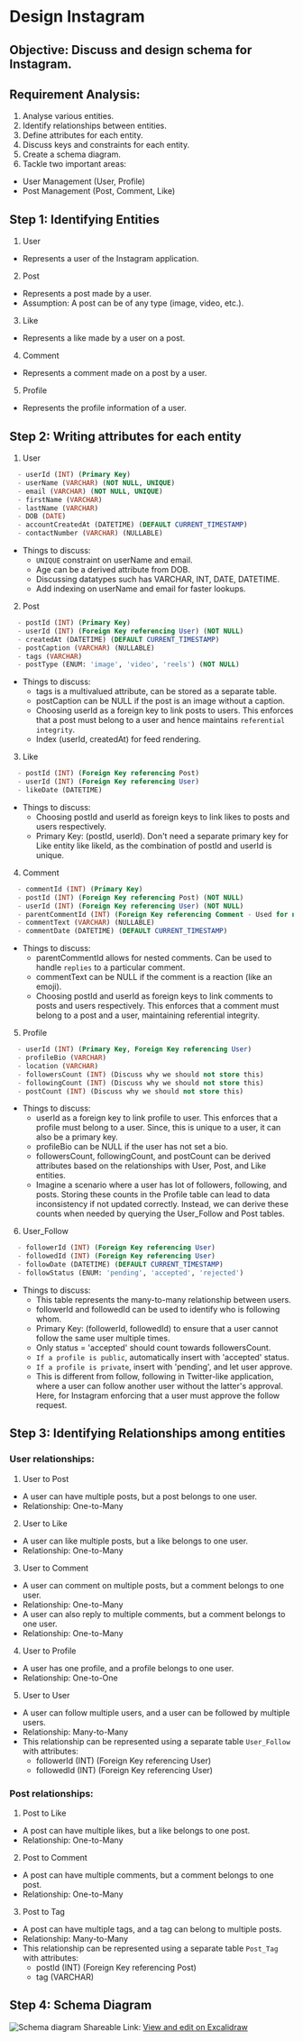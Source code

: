 # Design Instagram

## Objective: Discuss and design schema for Instagram.

## Requirement Analysis:
1. Analyse various entities.
2. Identify relationships between entities.
3. Define attributes for each entity.
4. Discuss keys and constraints for each entity.
5. Create a schema diagram.
6. Tackle two important areas:
  - User Management (User, Profile)
  - Post Management (Post, Comment, Like)


## Step 1: Identifying Entities

1. User
  - Represents a user of the Instagram application.
2. Post
  - Represents a post made by a user.
  - Assumption: A post can be of any type (image, video, etc.).
3. Like
  - Represents a like made by a user on a post.
4. Comment
  - Represents a comment made on a post by a user.
5. Profile
  - Represents the profile information of a user.

## Step 2: Writing attributes for each entity

1. User
```sql
  - userId (INT) (Primary Key)
  - userName (VARCHAR) (NOT NULL, UNIQUE)
  - email (VARCHAR) (NOT NULL, UNIQUE)
  - firstName (VARCHAR)
  - lastName (VARCHAR)
  - DOB (DATE)
  - accountCreatedAt (DATETIME) (DEFAULT CURRENT_TIMESTAMP)
  - contactNumber (VARCHAR) (NULLABLE)
```

- Things to discuss:
  - `UNIQUE` constraint on userName and email.
  - Age can be a derived attribute from DOB.
  - Discussing datatypes such has VARCHAR, INT, DATE, DATETIME.
  - Add indexing on userName and email for faster lookups.

2. Post
```sql
  - postId (INT) (Primary Key)
  - userId (INT) (Foreign Key referencing User) (NOT NULL)
  - createdAt (DATETIME) (DEFAULT CURRENT_TIMESTAMP)
  - postCaption (VARCHAR) (NULLABLE)
  - tags (VARCHAR)
  - postType (ENUM: 'image', 'video', 'reels') (NOT NULL)
```

- Things to discuss:
  - tags is a multivalued attribute, can be stored as a separate table.
  - postCaption can be NULL if the post is an image without a caption.
  - Choosing userId as a foreign key to link posts to users. This enforces that a post must belong to a user and hence maintains `referential integrity`.
  - Index (userId, createdAt) for feed rendering.

3. Like
```sql
  - postId (INT) (Foreign Key referencing Post)
  - userId (INT) (Foreign Key referencing User)
  - likeDate (DATETIME)
```

- Things to discuss:
  - Choosing postId and userId as foreign keys to link likes to posts and users respectively.
  - Primary Key: (postId, userId). Don't need a separate primary key for Like entity like likeId, as the combination of postId and userId is unique.

4. Comment
```sql
  - commentId (INT) (Primary Key)
  - postId (INT) (Foreign Key referencing Post) (NOT NULL)
  - userId (INT) (Foreign Key referencing User) (NOT NULL)
  - parentCommentId (INT) (Foreign Key referencing Comment - Used for nested comments) (NULLABLE)
  - commentText (VARCHAR) (NULLABLE)
  - commentDate (DATETIME) (DEFAULT CURRENT_TIMESTAMP)
```

- Things to discuss:
  - parentCommentId allows for nested comments. Can be used to handle `replies` to a particular comment.
  - commentText can be NULL if the comment is a reaction (like an emoji).
  - Choosing postId and userId as foreign keys to link comments to posts and users respectively. This enforces that a comment must belong to a post and a user, maintaining referential integrity.

5. Profile
```sql
  - userId (INT) (Primary Key, Foreign Key referencing User)
  - profileBio (VARCHAR)
  - location (VARCHAR)
  - followersCount (INT) (Discuss why we should not store this)
  - followingCount (INT) (Discuss why we should not store this)
  - postCount (INT) (Discuss why we should not store this)
```

- Things to discuss:
  - userId as a foreign key to link profile to user. This enforces that a profile must belong to a user. Since, this is unique to a user, it can also be a primary key.
  - profileBio can be NULL if the user has not set a bio.
  - followersCount, followingCount, and postCount can be derived attributes based on the relationships with User, Post, and Like entities.
  - Imagine a scenario where a user has lot of followers, following, and posts. Storing these counts in the Profile table can lead to data inconsistency if not updated correctly. Instead, we can derive these counts when needed by querying the User_Follow and Post tables.

6. User_Follow
```sql
  - followerId (INT) (Foreign Key referencing User)
  - followedId (INT) (Foreign Key referencing User)
  - followDate (DATETIME) (DEFAULT CURRENT_TIMESTAMP)
  - followStatus (ENUM: 'pending', 'accepted', 'rejected')
```

- Things to discuss:
  - This table represents the many-to-many relationship between users.
  - followerId and followedId can be used to identify who is following whom.
  - Primary Key: (followerId, followedId) to ensure that a user cannot follow the same user multiple times.
  - Only status = 'accepted' should count towards followersCount.
  - `If a profile is public`, automatically insert with 'accepted' status.
  - `If a profile is private`, insert with 'pending', and let user approve.
  - This is different from follow, following in Twitter-like application, where a user can follow another user without the latter's approval. Here, for Instagram enforcing that a user must approve the follow request.


## Step 3: Identifying Relationships among entities

### User relationships:
1. User to Post
  - A user can have multiple posts, but a post belongs to one user.
  - Relationship: One-to-Many

2. User to Like
  - A user can like multiple posts, but a like belongs to one user.
  - Relationship: One-to-Many

3. User to Comment
  - A user can comment on multiple posts, but a comment belongs to one user.
  - Relationship: One-to-Many
  - A user can also reply to multiple comments, but a comment belongs to one user.
  - Relationship: One-to-Many

4. User to Profile
  - A user has one profile, and a profile belongs to one user.
  - Relationship: One-to-One

5. User to User 
  - A user can follow multiple users, and a user can be followed by multiple users.
  - Relationship: Many-to-Many
  - This relationship can be represented using a separate table `User_Follow` with attributes:
    - followerId (INT) (Foreign Key referencing User)
    - followedId (INT) (Foreign Key referencing User)


### Post relationships:
1. Post to Like
  - A post can have multiple likes, but a like belongs to one post.
  - Relationship: One-to-Many

2. Post to Comment
  - A post can have multiple comments, but a comment belongs to one post.
  - Relationship: One-to-Many

3. Post to Tag
  - A post can have multiple tags, and a tag can belong to multiple posts.
  - Relationship: Many-to-Many
  - This relationship can be represented using a separate table `Post_Tag` with attributes:
    - postId (INT) (Foreign Key referencing Post)
    - tag (VARCHAR)


## Step 4: Schema Diagram

![Schema diagram](image.png)
Shareable Link: [View and edit on Excalidraw](https://excalidraw.com/#json=yfsKUAUZ4mgFKJxDavgQP,mKF16P7UtTpyhgXLOqIfAQ)